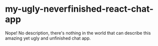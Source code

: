 # my-ugly-neverfinished-react-chat-app
Nope! No description, there's nothing in the world that can describe this amazing yet ugly and unfinished chat app.
